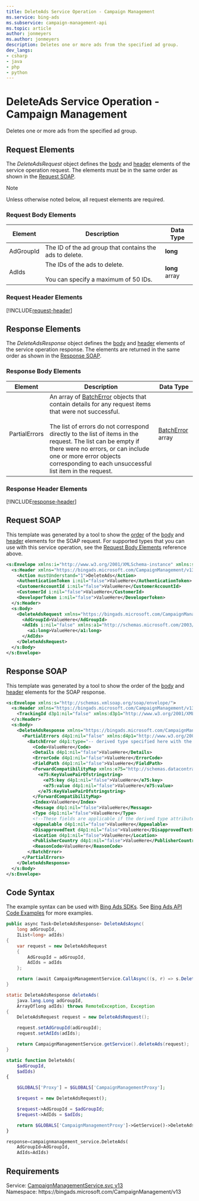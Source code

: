 ```yaml
---
title: DeleteAds Service Operation - Campaign Management
ms.service: bing-ads
ms.subservice: campaign-management-api
ms.topic: article
author: jonmeyers
ms.author: jonmeyers
description: Deletes one or more ads from the specified ad group.
dev_langs: 
- csharp
- java
- php
- python
---
```

# DeleteAds Service Operation - Campaign Management
Deletes one or more ads from the specified ad group.

## <a name="request"></a>Request Elements
The *DeleteAdsRequest* object defines the [body](#request-body) and [header](#request-header) elements of the service operation request. The elements must be in the same order as shown in the [Request SOAP](#request-soap). 

> [!NOTE]
> Unless otherwise noted below, all request elements are required.

### <a name="request-body"></a>Request Body Elements

|Element|Description|Data Type|
|-----------|---------------|-------------|
|<a name="adgroupid"></a>AdGroupId|The ID of the ad group that contains the ads to delete.|**long**|
|<a name="adids"></a>AdIds|The IDs of the ads to delete.<br/><br/>You can specify a maximum of 50 IDs.|**long** array|

### <a name="request-header"></a>Request Header Elements
[!INCLUDE[request-header](./includes/request-header.md)]

## <a name="response"></a>Response Elements
The *DeleteAdsResponse* object defines the [body](#response-body) and [header](#response-header) elements of the service operation response. The elements are returned in the same order as shown in the [Response SOAP](#response-soap).

### <a name="response-body"></a>Response Body Elements

|Element|Description|Data Type|
|-----------|---------------|-------------|
|<a name="partialerrors"></a>PartialErrors|An array of [BatchError](batcherror.md) objects that contain details for any request items that were not successful.<br/><br/>The list of errors do not correspond directly to the list of items in the request. The list can be empty if there were no errors, or can include one or more error objects corresponding to each unsuccessful list item in the request.|[BatchError](batcherror.md) array|

### <a name="response-header"></a>Response Header Elements
[!INCLUDE[response-header](./includes/response-header.md)]

## <a name="request-soap"></a>Request SOAP
This template was generated by a tool to show the [order](../guides/services-protocol.md#element-order) of the [body](#request-body) and [header](#request-header) elements for the SOAP request. For supported types that you can use with this service operation, see the [Request Body Elements](#request-body) reference above.

```xml
<s:Envelope xmlns:i="http://www.w3.org/2001/XMLSchema-instance" xmlns:s="http://schemas.xmlsoap.org/soap/envelope/">
  <s:Header xmlns="https://bingads.microsoft.com/CampaignManagement/v13">
    <Action mustUnderstand="1">DeleteAds</Action>
    <AuthenticationToken i:nil="false">ValueHere</AuthenticationToken>
    <CustomerAccountId i:nil="false">ValueHere</CustomerAccountId>
    <CustomerId i:nil="false">ValueHere</CustomerId>
    <DeveloperToken i:nil="false">ValueHere</DeveloperToken>
  </s:Header>
  <s:Body>
    <DeleteAdsRequest xmlns="https://bingads.microsoft.com/CampaignManagement/v13">
      <AdGroupId>ValueHere</AdGroupId>
      <AdIds i:nil="false" xmlns:a1="http://schemas.microsoft.com/2003/10/Serialization/Arrays">
        <a1:long>ValueHere</a1:long>
      </AdIds>
    </DeleteAdsRequest>
  </s:Body>
</s:Envelope>
```

## <a name="response-soap"></a>Response SOAP
This template was generated by a tool to show the order of the [body](#response-body) and [header](#response-header) elements for the SOAP response.

```xml
<s:Envelope xmlns:s="http://schemas.xmlsoap.org/soap/envelope/">
  <s:Header xmlns="https://bingads.microsoft.com/CampaignManagement/v13">
    <TrackingId d3p1:nil="false" xmlns:d3p1="http://www.w3.org/2001/XMLSchema-instance">ValueHere</TrackingId>
  </s:Header>
  <s:Body>
    <DeleteAdsResponse xmlns="https://bingads.microsoft.com/CampaignManagement/v13">
      <PartialErrors d4p1:nil="false" xmlns:d4p1="http://www.w3.org/2001/XMLSchema-instance">
        <BatchError d4p1:type="-- derived type specified here with the appropriate prefix --">
          <Code>ValueHere</Code>
          <Details d4p1:nil="false">ValueHere</Details>
          <ErrorCode d4p1:nil="false">ValueHere</ErrorCode>
          <FieldPath d4p1:nil="false">ValueHere</FieldPath>
          <ForwardCompatibilityMap xmlns:e75="http://schemas.datacontract.org/2004/07/System.Collections.Generic" d4p1:nil="false">
            <e75:KeyValuePairOfstringstring>
              <e75:key d4p1:nil="false">ValueHere</e75:key>
              <e75:value d4p1:nil="false">ValueHere</e75:value>
            </e75:KeyValuePairOfstringstring>
          </ForwardCompatibilityMap>
          <Index>ValueHere</Index>
          <Message d4p1:nil="false">ValueHere</Message>
          <Type d4p1:nil="false">ValueHere</Type>
          <!--These fields are applicable if the derived type attribute is set to EditorialError-->
          <Appealable d4p1:nil="false">ValueHere</Appealable>
          <DisapprovedText d4p1:nil="false">ValueHere</DisapprovedText>
          <Location d4p1:nil="false">ValueHere</Location>
          <PublisherCountry d4p1:nil="false">ValueHere</PublisherCountry>
          <ReasonCode>ValueHere</ReasonCode>
        </BatchError>
      </PartialErrors>
    </DeleteAdsResponse>
  </s:Body>
</s:Envelope>
```

## <a name="example"></a>Code Syntax
The example syntax can be used with [Bing Ads SDKs](../guides/client-libraries.md). See [Bing Ads API Code Examples](../guides/code-examples.md) for more examples.
```csharp
public async Task<DeleteAdsResponse> DeleteAdsAsync(
	long adGroupId,
	IList<long> adIds)
{
	var request = new DeleteAdsRequest
	{
		AdGroupId = adGroupId,
		AdIds = adIds
	};

	return (await CampaignManagementService.CallAsync((s, r) => s.DeleteAdsAsync(r), request));
}
```
```java
static DeleteAdsResponse deleteAds(
	java.lang.Long adGroupId,
	ArrayOflong adIds) throws RemoteException, Exception
{
	DeleteAdsRequest request = new DeleteAdsRequest();

	request.setAdGroupId(adGroupId);
	request.setAdIds(adIds);

	return CampaignManagementService.getService().deleteAds(request);
}
```
```php
static function DeleteAds(
	$adGroupId,
	$adIds)
{

	$GLOBALS['Proxy'] = $GLOBALS['CampaignManagementProxy'];

	$request = new DeleteAdsRequest();

	$request->AdGroupId = $adGroupId;
	$request->AdIds = $adIds;

	return $GLOBALS['CampaignManagementProxy']->GetService()->DeleteAds($request);
}
```
```python
response=campaignmanagement_service.DeleteAds(
	AdGroupId=AdGroupId,
	AdIds=AdIds)
```

## Requirements
Service: [CampaignManagementService.svc v13](https://campaign.api.bingads.microsoft.com/Api/Advertiser/CampaignManagement/v13/CampaignManagementService.svc)  
Namespace: https\://bingads.microsoft.com/CampaignManagement/v13  

